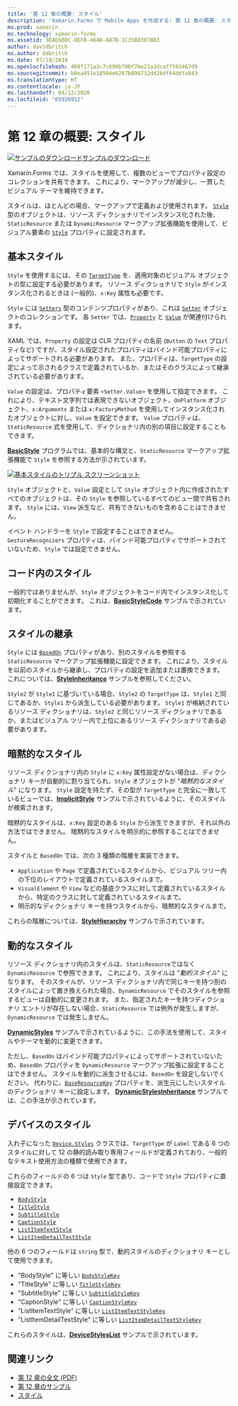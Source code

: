 ```yaml
---
title: '第 12 章の概要: スタイル'
description: 'Xamarin.Forms で Mobile Apps を作成する: 第 12 章の概要: スタイル'
ms.prod: xamarin
ms.technology: xamarin-forms
ms.assetid: 3EAE6BDC-8EFB-464B-A87B-1C35B8387BB3
author: davidbritch
ms.author: dabritch
ms.date: 07/19/2018
ms.openlocfilehash: 408f171a3c7c690b700f7be21a3dcaff503467d9
ms.sourcegitcommit: b0ea451e18504e6267b896732dd26df64ddfa843
ms.translationtype: HT
ms.contentlocale: ja-JP
ms.lasthandoff: 04/13/2020
ms.locfileid: "65926912"
---
```

# <a name="summary-of-chapter-12-styles"></a>第 12 章の概要: スタイル

[![サンプルのダウンロード](~/media/shared/download.png)サンプルのダウンロード](https://github.com/xamarin/xamarin-forms-book-samples/tree/master/Chapter12)

Xamarin.Forms では、スタイルを使用して、複数のビューでプロパティ設定のコレクションを共有できます。 これにより、マークアップが減少し、一貫したビジュアル テーマを維持できます。

スタイルは、ほとんどの場合、マークアップで定義および使用されます。 [`Style`](xref:Xamarin.Forms.Style) 型のオブジェクトは、リソース ディクショナリでインスタンス化された後、`StaticResource` または `DynamicResource` マークアップ拡張機能を使用して、ビジュアル要素の [`Style`](xref:Xamarin.Forms.NavigableElement.Style) プロパティに設定されます。

## <a name="the-basic-style"></a>基本スタイル

`Style` を使用するには、その [`TargetType`](xref:Xamarin.Forms.Style.TargetType) を、適用対象のビジュアル オブジェクトの型に設定する必要があります。 リソース ディクショナリで `Style` がインスタンス化されるときは (一般的)、`x:Key` 属性も必要です。

`Style` には [`Setters`](xref:Xamarin.Forms.Style.Setters) 型のコンテンツプロパティがあり、これは [`Setter`](xref:Xamarin.Forms.Setter) オブジェクトのコレクションです。 各 `Setter` では、[`Property`](xref:Xamarin.Forms.Setter.Property) と [`Value`](xref:Xamarin.Forms.Setter.Value) が関連付けられます。

XAML では、`Property` の設定は CLR プロパティの名前 (`Button` の `Text` プロパティなど) ですが、スタイル設定されたプロパティはバインド可能プロパティによってサポートされる必要があります。 また、プロパティは、`TargetType` の設定によって示されるクラスで定義されているか、またはそのクラスによって継承されている必要があります。

`Value` の設定は、プロパティ要素 `<Setter.Value>` を使用して指定できます。 これにより、テキスト文字列では表現できないオブジェクト、`OnPlatform` オブジェクト、`x:Arguments` または `x:FactoryMethod` を使用してインスタンス化されたオブジェクトに対し、`Value` を設定できます。 `Value` プロパティは、`StaticResource` 式を使用して、ディクショナリ内の別の項目に設定することもできます。

[**BasicStyle**](https://github.com/xamarin/xamarin-forms-book-samples/tree/master/Chapter12/BasicStyle) プログラムでは、基本的な構文と、`StaticResource` マークアップ拡張機能で `Style` を参照する方法が示されています。

[![基本スタイルのトリプル スクリーンショット](images/ch12fg01-small.png "基本スタイル")](images/ch12fg01-large.png#lightbox "基本スタイル")

`Style` オブジェクトと、`Value` 設定として `Style` オブジェクト内に作成されたすべてのオブジェクトは、その `Style` を参照しているすべてのビュー間で共有されます。 `Style` には、`View` 派生など、共有できないものを含めることはできません。

イベント ハンドラーを `Style` で設定することはできません。 `GestureRecognizers` プロパティは、バインド可能プロパティでサポートされていないため、`Style` では設定できません。

## <a name="styles-in-code"></a>コード内のスタイル

一般的ではありませんが、`Style` オブジェクトをコード内でインスタンス化して初期化することができます。 これは、[**BasicStyleCode**](https://github.com/xamarin/xamarin-forms-book-samples/tree/master/Chapter12/BasicStyleCode) サンプルで示されています。

## <a name="style-inheritance"></a>スタイルの継承

`Style` には [`BasedOn`](xref:Xamarin.Forms.Style.BasedOn) プロパティがあり、別のスタイルを参照する `StaticResource` マークアップ拡張機能に設定できます。 これにより、スタイルを以前のスタイルから継承し、プロパティの設定を追加または置換できます。 これについては、[**StyleInheritance**](https://github.com/xamarin/xamarin-forms-book-samples/tree/master/Chapter12/StyleInheritance) サンプルを参照してください。

`Style2` が `Style1` に基づいている場合、`Style2` の `TargetType` は、`Style1` と同じであるか、`Style1` から派生している必要があります。 `Style1` が格納されているリソース ディクショナリは、`Style2` と同じリソース ディクショナリであるか、またはビジュアル ツリー内で上位にあるリソース ディクショナリである必要があります。

## <a name="implicit-styles"></a>暗黙的なスタイル

リソース ディクショナリ内の `Style` に `x:Key` 属性設定がない場合は、ディクショナリ キーが自動的に割り当てられ、`Style` オブジェクトが "*暗黙的なスタイル*" になります。 `Style` 設定を持たず、その型が `TargetType` と完全に一致しているビューでは、[**ImplicitStyle**](https://github.com/xamarin/xamarin-forms-book-samples/tree/master/Chapter12/ImplicitStyle) サンプルで示されているように、そのスタイルが検索されます。

暗黙的なスタイルは、`x:Key` 設定のある `Style` から派生できますが、それ以外の方法ではできません。 暗黙的なスタイルを明示的に参照することはできません。

スタイルと `BasedOn` では、次の 3 種類の階層を実装できます。

- `Application` や `Page` で定義されているスタイルから、ビジュアル ツリー内の下位のレイアウトで定義されているスタイルまで。
- `VisualElement` や `View` などの基底クラスに対して定義されているスタイルから、特定のクラスに対して定義されているスタイルまで。
- 明示的なディクショナリ キーを持つスタイルから、暗黙的なスタイルまで。

これらの階層については、[**StyleHierarchy**](https://github.com/xamarin/xamarin-forms-book-samples/tree/master/Chapter12/StyleHierarchy) サンプルで示されています。

## <a name="dynamic-styles"></a>動的なスタイル

リソース ディクショナリ内のスタイルは、`StaticResource`ではなく `DynamicResource` で参照できます。 これにより、スタイルは "*動的スタイル*" になります。 そのスタイルが、リソース ディクショナリ内で同じキーを持つ別のスタイルによって置き換えられた場合、`DynamicResource` でそのスタイルを参照するビューは自動的に変更されます。 また、指定されたキーを持つディクショナリ エントリが存在しない場合、`StaticResource` では例外が発生しますが、`DynamicResource` では発生しません。

[**DynamicStyles**](https://github.com/xamarin/xamarin-forms-book-samples/tree/master/Chapter12/DynamicStyles) サンプルで示されているように、この手法を使用して、スタイルやテーマを動的に変更できます。

ただし、`BasedOn` はバインド可能プロパティによってサポートされていないため、`BasedOn` プロパティを `DynamicResource` マークアップ拡張に設定することはできません。 スタイルを動的に派生させるには、`BasedOn` を設定しないでください。 代わりに、[`BaseResourceKey`](xref:Xamarin.Forms.Style.BaseResourceKey) プロパティを、派生元にしたいスタイルのディクショナリ キーに設定します。 [**DynamicStylesInheritance**](https://github.com/xamarin/xamarin-forms-book-samples/tree/master/Chapter12/DynaStylesInh) サンプルでは、この手法が示されています。

## <a name="device-styles"></a>デバイスのスタイル

入れ子になった [`Device.Styles`](xref:Xamarin.Forms.Device.Styles) クラスでは、`TargetType` が `Label` である 6 つのスタイルに対して 12 の静的読み取り専用フィールドが定義されており、一般的なテキスト使用方法の種類で使用できます。

これらのフィールドの 6 つは `Style` 型であり、コードで `Style` プロパティに直接設定できます。

- [`BodyStyle`](xref:Xamarin.Forms.Device.Styles.BodyStyle)
- [`TitleStyle`](xref:Xamarin.Forms.Device.Styles.TitleStyle)
- [`SubtitleStyle`](xref:Xamarin.Forms.Device.Styles.SubtitleStyle)
- [`CaptionStyle`](xref:Xamarin.Forms.Device.Styles.CaptionStyle)
- [`ListItemTextStyle`](xref:Xamarin.Forms.Device.Styles.ListItemTextStyle)
- [`ListItemDetailTextStyle`](xref:Xamarin.Forms.Device.Styles.ListItemDetailTextStyle)

他の 6 つのフィールドは `string` 型で、動的スタイルのディクショナリ キーとして使用できます。

- "BodyStyle" に等しい [`BodyStyleKey`](xref:Xamarin.Forms.Device.Styles.BodyStyleKey)
- "TitleStyle" に等しい [`TitleStyleKey`](xref:Xamarin.Forms.Device.Styles.TitleStyleKey)
- "SubtitleStyle" に等しい [`SubtitleStyleKey`](xref:Xamarin.Forms.Device.Styles.SubtitleStyleKey)
- "CaptionStyle" に等しい [`CaptionStyleKey`](xref:Xamarin.Forms.Device.Styles.CaptionStyleKey)
- "ListItemTextStyle" に等しい [`ListItemTextStyleKey`](xref:Xamarin.Forms.Device.Styles.ListItemTextStyleKey)
- "ListItemDetailTextStyle" に等しい [`ListItemDetailTextStyleKey`](xref:Xamarin.Forms.Device.Styles.ListItemDetailTextStyleKey)

これらのスタイルは、[**DeviceStylesList**](https://github.com/xamarin/xamarin-forms-book-samples/tree/master/Chapter12/DeviceStylesList) サンプルで示されています。

## <a name="related-links"></a>関連リンク

- [第 12 章の全文 (PDF)](https://download.xamarin.com/developer/xamarin-forms-book/XamarinFormsBook-Ch12-Apr2016.pdf)
- [第 12 章のサンプル](https://github.com/xamarin/xamarin-forms-book-samples/tree/master/Chapter12)
- [スタイル](~/xamarin-forms/user-interface/styles/index.md)
